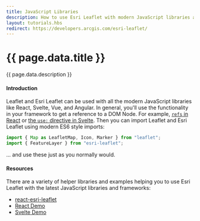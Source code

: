 ```yaml
---
title: JavaScript Libraries
description: How to use Esri Leaflet with modern JavaScript libraries and frameworks.
layout: tutorials.hbs
redirect: https://developers.arcgis.com/esri-leaflet/
---
```


# {{ page.data.title }}

{{ page.data.description }}

#### Introduction

Leaflet and Esri Leaflet can be used with all the modern JavaScript libraries like React, Svelte, Vue, and Angular. In general, you'll use the functionality in your framework to get a reference to a DOM Node. For example, [`refs` in React](https://reactjs.org/docs/refs-and-the-dom.html) or [the `use:` directive in Svelte](https://svelte.dev/docs#use_action). Then you can import Leaflet and Esri Leaflet using modern ES6 style imports:

```js
import { Map as LeafletMap, Icon, Marker } from "leaflet";
import { FeatureLayer } from "esri-leaflet";
```

... and use these just as you normally would.

#### Resources

There are a variety of helper libraries and examples helping you to use Esri Leaflet with the latest JavaScript libraries and frameworks:

- [react-esri-leaflet](https://github.com/slutske22/react-esri-leaflet)
- [React Demo](https://github.com/gavinr/esri-leaflet-react-demo)
- [Svelte Demo](https://github.com/gavinr/esri-leaflet-svelte-demo)
